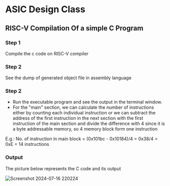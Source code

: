 # ASIC Design Class
## RISC-V Compilation Of a simple C Program
### Step 1
Compile the c code on RISC-V compiler
### Step 2
See the dump of generated object file in assembly language

### Step 2
* Run the executable program and see the output in the terminal window.
* For the "main" section, we can calculate the number of instructions either by counting each individual instruction or we can subtract the address of the first instruction in the next section with the first instruction of the main section and divide the difference with 4 since it is a byte addressable memory, so 4 memory block form one instruction



E.g.: No. of instruction in main block = (0x101bc - 0x10184)/4 = 0x38/4 = 0xE = 14 instructions
### Output
The picture below represents the C code and its output

![Screenshot 2024-07-16 220224](https://github.com/user-attachments/assets/4dbde6dc-0ff0-43c4-92a3-2d6c839e3f7e)
